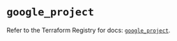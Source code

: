 # `google_project`

Refer to the Terraform Registry for docs: [`google_project`](https://registry.terraform.io/providers/hashicorp/google-beta/6.41.0/docs/resources/google_project).
